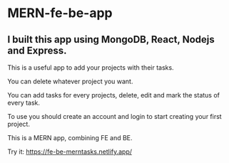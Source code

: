 # MERN-fe-be-app

## I built this app using MongoDB, React, Nodejs and Express.

This is a useful app to add your projects with their tasks. 

You can delete whatever project you want.

You can add tasks for every projects, delete, edit and mark the status of every task.

To use you should create an account and login to start creating your first project.

This is a MERN app, combining FE and BE.


Try it:
https://fe-be-merntasks.netlify.app/
